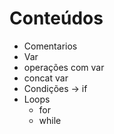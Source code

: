 # Conteúdos


* Comentarios
* Var
* operações com var
* concat var
* Condições -> if
* Loops
  * for
  * while  
